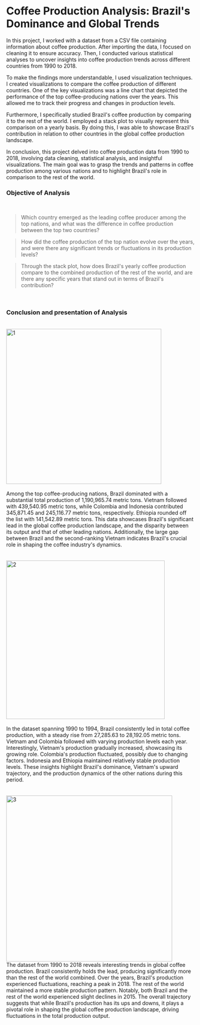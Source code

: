 # Coffee Production Analysis: Brazil's Dominance and Global Trends

In this project, I worked with a dataset from a CSV file containing information about coffee production. After importing the data, I focused on cleaning it to ensure accuracy. Then, I conducted various statistical analyses to uncover insights into coffee production trends across different countries from 1990 to 2018. 

To make the findings more understandable, I used visualization techniques. I created visualizations to compare the coffee production of different countries. One of the key visualizations was a line chart that depicted the performance of the top coffee-producing nations over the years. This allowed me to track their progress and changes in production levels.

Furthermore, I specifically studied Brazil's coffee production by comparing it to the rest of the world. I employed a stack plot to visually represent this comparison on a yearly basis. By doing this, I was able to showcase Brazil's contribution in relation to other countries in the global coffee production landscape.

In conclusion, this project delved into coffee production data from 1990 to 2018, involving data cleaning, statistical analysis, and insightful visualizations. The main goal was to grasp the trends and patterns in coffee production among various nations and to highlight Brazil's role in comparison to the rest of the world.

### Objective of Analysis
<br>

>Which country emerged as the leading coffee producer among the top nations, and what was the difference in coffee production between the top two countries?

>How did the coffee production of the top nation evolve over the years, and were there any significant trends or fluctuations in its production levels?

>Through the stack plot, how does Brazil's yearly coffee production compare to the combined production of the rest of the world, and are there any specific years that stand out in terms of Brazil's contribution?

<br>

### Conclusion and presentation of Analysis
<br>

<img width="414" alt="1" src="https://github.com/ayushpanchal909/Coffee-Production-Analysis/assets/142341609/edc01274-e2e0-4cb6-9d7d-ad8f2c9594ac">
<br>
<br>
Among the top coffee-producing nations, Brazil dominated with a substantial total production of 1,190,965.74 metric tons. Vietnam followed with 439,540.95 metric tons, while Colombia and Indonesia contributed 345,871.45 and 245,116.77 metric tons, respectively. Ethiopia rounded off the list with 141,542.89 metric tons. This data showcases Brazil's significant lead in the global coffee production landscape, and the disparity between its output and that of other leading nations. Additionally, the large gap between Brazil and the second-ranking Vietnam indicates Brazil's crucial role in shaping the coffee industry's dynamics.

<br>
<br>
<br>
<img width="423" alt="2" src="https://github.com/ayushpanchal909/Coffee-Production-Analysis/assets/142341609/79eb4c81-f9c3-413e-9b97-f1cce1de8ac3">
<br>
<br>
In the dataset spanning 1990 to 1994, Brazil consistently led in total coffee production, with a steady rise from 27,285.63 to 28,192.05 metric tons. Vietnam and Colombia followed with varying production levels each year. Interestingly, Vietnam's production gradually increased, showcasing its growing role. Colombia's production fluctuated, possibly due to changing factors. Indonesia and Ethiopia maintained relatively stable production levels. These insights highlight Brazil's dominance, Vietnam's upward trajectory, and the production dynamics of the other nations during this period.

<br>
<br>
<br>
<img width="443" alt="3" src="https://github.com/ayushpanchal909/Coffee-Production-Analysis/assets/142341609/36e1b567-a04e-4022-b3fb-b6b25d29af46">
<br>
The dataset from 1990 to 2018 reveals interesting trends in global coffee production. Brazil consistently holds the lead, producing significantly more than the rest of the world combined. Over the years, Brazil's production experienced fluctuations, reaching a peak in 2018. The rest of the world maintained a more stable production pattern. Notably, both Brazil and the rest of the world experienced slight declines in 2015. The overall trajectory suggests that while Brazil's production has its ups and downs, it plays a pivotal role in shaping the global coffee production landscape, driving fluctuations in the total production output.
